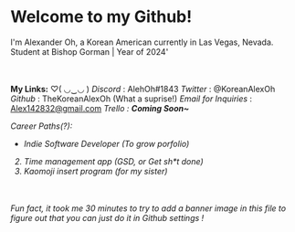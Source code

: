 # <b>Welcome to my Github!</b>
<!-- // Introduction-->
I'm Alexander Oh, a Korean American currently in Las Vegas, Nevada.<br>Student at Bishop Gorman | Year of 2024' 
<!-- // Connections & Info-->
<br><br>
<b>My Links:</b> ♡( ◡‿◡ )
<i>Discord</i> : AlehOh#1843
<i>Twitter</i> : @KoreanAlexOh
<i>Github</i> : TheKoreanAlexOh (What a suprise!)
<i>Email for Inquiries</i> : Alex142832@gmail.com
<i>Trello <i> : <i><b>Coming Soon~</b>

Career Paths(?):<br>
- Indie Software Developer (To grow porfolio)<br>
2) <i>Time management app (GSD, or Get sh*t done)</i><br>
3) <i>Kaomoji insert program (for my sister)</i>

<br><br>
Fun fact, it took me 30 minutes to try to add a banner image in this file to figure out that you can just do it in Github settings ! 